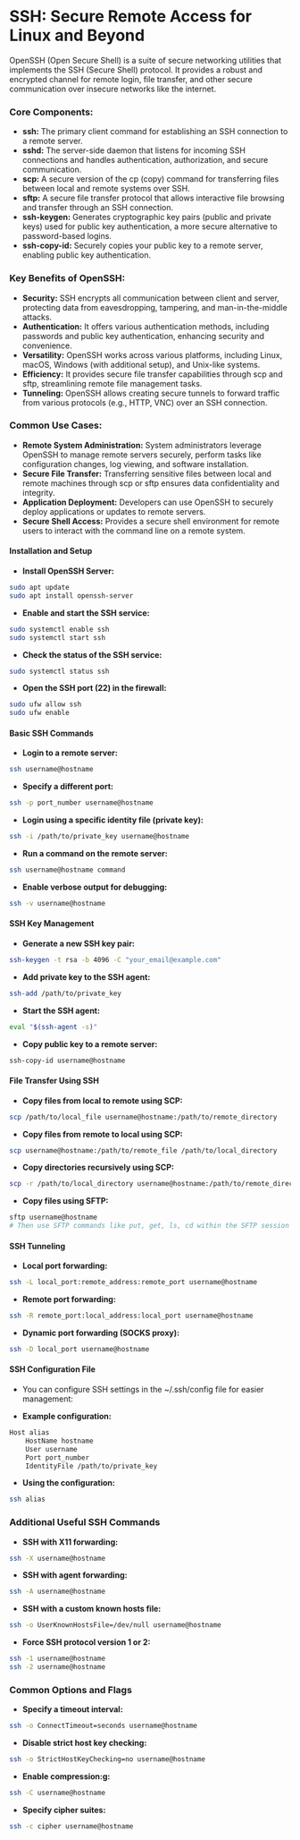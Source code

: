# SSH: Secure Remote Access for Linux and Beyond

OpenSSH (Open Secure Shell) is a suite of secure networking utilities that implements the SSH (Secure Shell) protocol. It provides a robust and encrypted channel for remote login, file transfer, and other secure communication over insecure networks like the internet.

### Core Components:

* **ssh:** The primary client command for establishing an SSH connection to a remote server.
* **sshd:** The server-side daemon that listens for incoming SSH connections and handles authentication, authorization, and secure communication.
* **scp:** A secure version of the cp (copy) command for transferring files between local and remote systems over SSH.
* **sftp:** A secure file transfer protocol that allows interactive file browsing and transfer through an SSH connection.
* **ssh-keygen:** Generates cryptographic key pairs (public and private keys) used for public key authentication, a more secure alternative to password-based logins.
* **ssh-copy-id:** Securely copies your public key to a remote server, enabling public key authentication.

### Key Benefits of OpenSSH:

* **Security:** SSH encrypts all communication between client and server, protecting data from eavesdropping, tampering, and man-in-the-middle attacks.
* **Authentication:** It offers various authentication methods, including passwords and public key authentication, enhancing security and convenience.
* **Versatility:** OpenSSH works across various platforms, including Linux, macOS, Windows (with additional setup), and Unix-like systems.
* **Efficiency:** It provides secure file transfer capabilities through scp and sftp, streamlining remote file management tasks.
* **Tunneling:** OpenSSH allows creating secure tunnels to forward traffic from various protocols (e.g., HTTP, VNC) over an SSH connection.

### Common Use Cases:

* **Remote System Administration:** System administrators leverage OpenSSH to manage remote servers securely, perform tasks like configuration changes, log viewing, and software installation.
* **Secure File Transfer:** Transferring sensitive files between local and remote machines through scp or sftp ensures data confidentiality and integrity.
* **Application Deployment:** Developers can use OpenSSH to securely deploy applications or updates to remote servers.
* **Secure Shell Access:** Provides a secure shell environment for remote users to interact with the command line on a remote system.

#### Installation and Setup

* **Install OpenSSH Server:**
```bash
sudo apt update
sudo apt install openssh-server
```
* **Enable and start the SSH service:**
```bash
sudo systemctl enable ssh
sudo systemctl start ssh
```

* **Check the status of the SSH service:**
```bash
sudo systemctl status ssh
```

* **Open the SSH port (22) in the firewall:**
```bash
sudo ufw allow ssh
sudo ufw enable
```

#### Basic SSH Commands

* **Login to a remote server:**
```bash
ssh username@hostname
```

* **Specify a different port:**
```bash
ssh -p port_number username@hostname
```

* **Login using a specific identity file (private key):**
```bash
ssh -i /path/to/private_key username@hostname
```

* **Run a command on the remote server:**
```bash
ssh username@hostname command
```

* **Enable verbose output for debugging:**
```bash
ssh -v username@hostname
```


#### SSH Key Management

* **Generate a new SSH key pair:**
```bash
ssh-keygen -t rsa -b 4096 -C "your_email@example.com"
```

* **Add private key to the SSH agent:**
```bash
ssh-add /path/to/private_key
```

* **Start the SSH agent:**
```bash
eval "$(ssh-agent -s)"
```

* **Copy public key to a remote server:**
```bash
ssh-copy-id username@hostname
```

#### File Transfer Using SSH


* **Copy files from local to remote using SCP:**
```bash
scp /path/to/local_file username@hostname:/path/to/remote_directory
```

* **Copy files from remote to local using SCP:**
```bash
scp username@hostname:/path/to/remote_file /path/to/local_directory
```

* **Copy directories recursively using SCP:**
```bash
scp -r /path/to/local_directory username@hostname:/path/to/remote_directory
```

* **Copy files using SFTP:**
```bash
sftp username@hostname
# Then use SFTP commands like put, get, ls, cd within the SFTP session
```

####  SSH Tunneling

* **Local port forwarding:**
```bash
ssh -L local_port:remote_address:remote_port username@hostname
```

* **Remote port forwarding:**
```bash
ssh -R remote_port:local_address:local_port username@hostname
```

* **Dynamic port forwarding (SOCKS proxy):**
```bash
ssh -D local_port username@hostname
```


####  SSH Configuration File

* You can configure SSH settings in the ~/.ssh/config file for easier management:

* **Example configuration:**
```bash
Host alias
    HostName hostname
    User username
    Port port_number
    IdentityFile /path/to/private_key
```

* **Using the configuration:**
```bash
ssh alias
```



###  Additional Useful SSH Commands

* **SSH with X11 forwarding:**
```bash
ssh -X username@hostname
```

* **SSH with agent forwarding:**
```bash
ssh -A username@hostname
```

* **SSH with a custom known hosts file:**
```bash
ssh -o UserKnownHostsFile=/dev/null username@hostname
```

* **Force SSH protocol version 1 or 2:**
```bash
ssh -1 username@hostname
ssh -2 username@hostname
```

###  Common Options and Flags

* **Specify a timeout interval:**
```bash
ssh -o ConnectTimeout=seconds username@hostname
```

* **Disable strict host key checking:**
```bash
ssh -o StrictHostKeyChecking=no username@hostname
```
* **Enable compression:g:**
```bash
ssh -C username@hostname
```

* **Specify cipher suites:**
```bash
ssh -c cipher username@hostname
```
